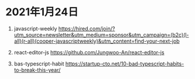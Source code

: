 # 2021年1月24日

1. javascript-weekly
<https://hired.com/join/?utm_source=newsletter&utm_medium=sponsor&utm_campaign=(b2c)(l-all)(r-all)(cooper-javascriptweekly)&utm_content=find-your-next-job>

2. react-editor-js
<https://github.com/Jungwoo-An/react-editor-js>

3. bas-typescript-habit
<https://startup-cto.net/10-bad-typescript-habits-to-break-this-year/>